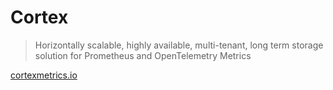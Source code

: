 # Cortex

> Horizontally scalable, highly available, multi-tenant, long term storage solution for Prometheus and OpenTelemetry Metrics

[cortexmetrics.io](https://cortexmetrics.io/)

